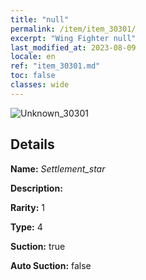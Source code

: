 ```yaml
---
title: "null"
permalink: /item/item_30301/
excerpt: "Wing Fighter null"
last_modified_at: 2023-08-09
locale: en
ref: "item_30301.md"
toc: false
classes: wide
---
```



 ![Unknown_30301](/images/item/Settlement_star_p.png)



## Details

 **Name:** *Settlement_star* 

 **Description:** 

 **Rarity:** 1 

 **Type:** 4 

 **Suction:** true 

 **Auto Suction:** false 


